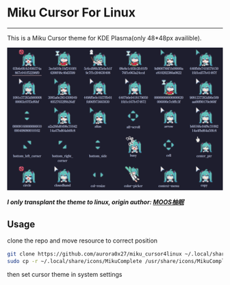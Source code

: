 # Miku Cursor For Linux

---

This is a Miku Cursor theme for KDE Plasma(only 48*48px availible). 

![demo](./img/demo.png)

***I only transplant the theme to linux, origin author: [MOOS柚眠](https://space.bilibili.com/491029393)***

## Usage

clone the repo and move resource to correct position

``` bash
git clone https://github.com/aurora0x27/miku_cursor4linux ~/.local/share/icons/MikuComplete
sudo cp -r ~/.local/share/icons/MikuComplete /usr/share/icons/MikuComplete
```

then set cursor theme in system settings

